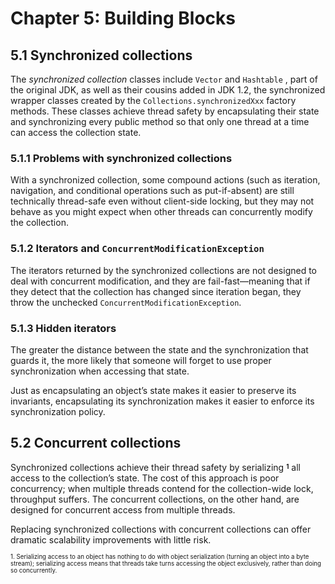 # Chapter 5: Building Blocks

## 5.1 Synchronized collections

The _synchronized collection_ classes include `Vector` and `Hashtable` , part of the original JDK, as well as their cousins added in JDK 1.2, the synchronized wrapper classes created by the `Collections.synchronizedXxx` factory methods. These classes achieve thread safety by encapsulating their state and synchronizing every public method so that only one thread at a time can access the collection state.

### 5.1.1 Problems with synchronized collections

With a synchronized collection, some compound actions (such as iteration, navigation, and conditional operations such as put-if-absent) are still technically thread-safe even without client-side locking, but they may not behave as you might expect when other threads can concurrently modify the collection.

### 5.1.2 Iterators and `ConcurrentModificationException`

The iterators returned by the synchronized collections are not designed to deal with concurrent modification, and they are fail-fast—meaning that if they detect that the collection has changed since iteration began, they throw the unchecked `ConcurrentModificationException`.

### 5.1.3 Hidden iterators

The greater the distance between the state and the synchronization that guards it, the more likely that someone will forget to use proper synchronization when accessing that state.

Just as encapsulating an object’s state makes it easier to preserve its invariants, encapsulating its synchronization makes it easier to enforce its synchronization policy.

## 5.2 Concurrent collections

Synchronized collections achieve their thread safety by serializing **<sup><sub>1</sup></sub>** all access to the collection’s state. The cost of this approach is poor concurrency; when multiple threads contend for the collection-wide lock, throughput suffers. The concurrent collections, on the other hand, are designed for concurrent access from multiple threads.

Replacing synchronized collections with concurrent collections can offer dramatic scalability improvements with little risk.

<sup><sub>1. Serializing access to an object has nothing to do with object serialization (turning an object into a byte stream); serializing access means that threads take turns accessing the object exclusively, rather than doing so concurrently.</sup></sub>
